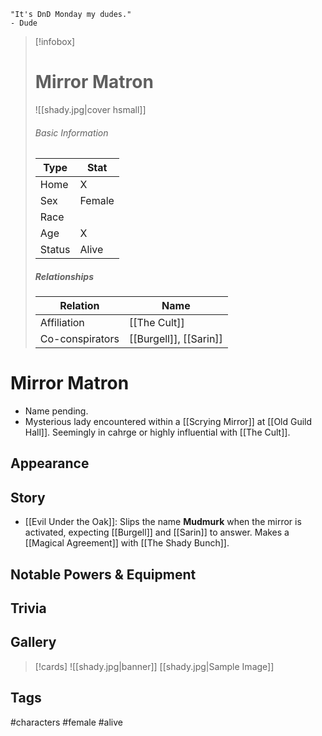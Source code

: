 	"It's DnD Monday my dudes." 
	- Dude

> [!infobox]
> # Mirror Matron
> ![[shady.jpg|cover hsmall]]
> ###### Basic Information
> | Type | Stat |
> | ---- | ---- |
> | Home | X |
> | Sex | Female |
> | Race | |
> | Age | X |
> | Status | Alive |
> ##### Relationships
> | Relation | Name |
> | ---- | ---- |
> | Affiliation | [[The Cult]] |
> | Co-conspirators | [[Burgell]], [[Sarin]] |

# Mirror Matron
- Name pending.
- Mysterious lady encountered within a [[Scrying Mirror]] at [[Old Guild Hall]]. Seemingly in cahrge or highly influential with [[The Cult]].
## Appearance
## Story
- [[Evil Under the Oak]]: Slips the name **Mudmurk** when the mirror is activated, expecting [[Burgell]] and [[Sarin]] to answer. Makes a [[Magical Agreement]] with [[The Shady Bunch]].
## Notable Powers & Equipment
## Trivia

## Gallery
>[!cards]
>![[shady.jpg|banner]]
>[[shady.jpg|Sample Image]]
>

## Tags
#characters #female #alive